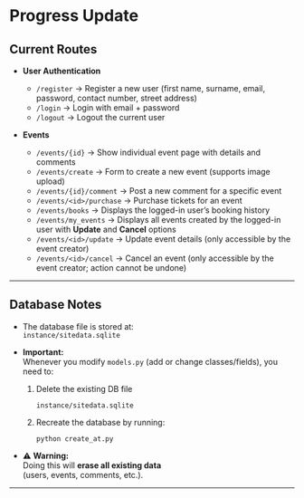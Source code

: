 # Progress Update

## Current Routes
- **User Authentication**
  - `/register` → Register a new user (first name, surname, email, password, contact number, street address)
  - `/login` → Login with email + password
  - `/logout` → Logout the current user

- **Events**
  - `/events/{id}` → Show individual event page with details and comments
  - `/events/create` → Form to create a new event (supports image upload)
  - `/events/{id}/comment` → Post a new comment for a specific event
  - `/events/<id>/purchase` → Purchase tickets for an event
  - `/events/books` → Displays the logged-in user’s booking history
  - `/events/my_events` → Displays all events created by the logged-in user with **Update** and **Cancel** options
  - `/events/<id>/update` → Update event details (only accessible by the event creator)
  - `/events/<id>/cancel` → Cancel an event (only accessible by the event creator; action cannot be undone)

---

## Database Notes
- The database file is stored at:  
  `instance/sitedata.sqlite`

- **Important:**  
  Whenever you modify `models.py` (add or change classes/fields), you need to:
  1. Delete the existing DB file  
     ```
     instance/sitedata.sqlite
     ```
  2. Recreate the database by running:  
     ```
     python create_at.py
     ```

- ⚠️ **Warning:**  
  Doing this will **erase all existing data**  
  (users, events, comments, etc.).

---
